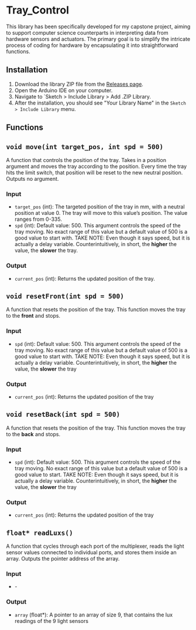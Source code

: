 # Tray_Control
This library has been specifically developed for my capstone project, aiming to support computer science counterparts in interpreting data from hardware sensors and actuators. The primary goal is to simplify the intricate process of coding for hardware by encapsulating it into straightforward functions.

## Installation
1. Download the library ZIP file from the [Releases page](link-to-releases).
2. Open the Arduino IDE on your computer.
3. Navigate to `Sketch > Include Library > Add .ZIP Library.
4. After the installation, you should see "Your Library Name" in the `Sketch > Include Library` menu.


## Functions

## `void move(int target_pos, int spd = 500)`
A function that controls the position of the tray. Takes in a position argument and moves the tray according to the position. Every time the tray hits the limit switch, that position will be reset to the new neutral position. Outputs no argument.

### Input
- `target_pos` (int): The targeted position of the tray in mm, with a neutral position at value 0. The tray will move to this value’s position. The value ranges from 0-335.
- `spd` (int): Default value: 500. This argument controls the speed of the tray moving. No exact range of this value but a default value of 500 is a good value to start with. TAKE NOTE: Even though it says speed, but it is actually a delay variable. Counterintuitively, in short, the **higher** the value, the **slower** the tray.

### Output
- `current_pos` (int): Returns the updated position of the tray.

## `void resetFront(int spd = 500)`
A function that resets the position of the tray. This function moves the tray to the **front** and stops.

### Input
- `spd` (int): Default value: 500. This argument controls the speed of the tray moving. No exact range of this value but a default value of 500 is a good value to start with. TAKE NOTE: Even though it says speed, but it is actually a delay variable. Counterintuitively, in short, the **higher** the value, the **slower** the tray

### Output
- `current_pos` (int): Returns the updated position of the tray

## `void resetBack(int spd = 500)`
A function that resets the position of the tray. This function moves the tray to the **back** and stops.

### Input
- `spd` (int): Default value: 500. This argument controls the speed of the tray moving. No exact range of this value but a default value of 500 is a good value to start. TAKE NOTE: Even though it says speed, but it is actually a delay variable. Counterintuitively, in short, the **higher** the value, the **slower** the tray

### Output
- `current_pos` (int): Returns the updated position of the tray

## `float* readLuxs()`
A function that cycles through each port of the multiplexer, reads the light sensor values connected to individual ports, and stores them inside an array. Outputs the pointer address of the array.

### Input
- \-

### Output
- `array` (float*): A pointer to an array of size 9, that contains the lux readings of the 9 light sensors
